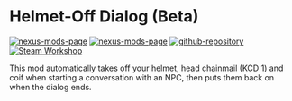 # Helmet-Off Dialog (Beta)

[![nexus-mods-page](https://img.shields.io/badge/Mod-Helmet–Off%20Dialog%20KCD1-bf4848?style=flat-square&logo=nexusmods)](https://www.nexusmods.com/kingdomcomedeliverance/mods/1909) [![nexus-mods-page](https://img.shields.io/badge/Mod-Helmet–Off%20Dialog%20KCD2-bf4848?style=flat-square&logo=nexusmods)](https://www.nexusmods.com/kingdomcomedeliverance2/mods/1023) [![github-repository](https://img.shields.io/badge/Open-Source-2ea44f?style=flat-square&logo=github)](https://github.com/rdok/kcd2_helmet_off_dialog) [![Steam Workshop](https://img.shields.io/badge/Steam%20Workshop-1b2838?style=flat-square&logo=steam)](https://steamcommunity.com/sharedfiles/filedetails/?id=3443915670)


This mod automatically takes off your helmet, head chainmail (KCD 1) and coif when starting a conversation with an NPC, then puts them back on when the dialog ends.
